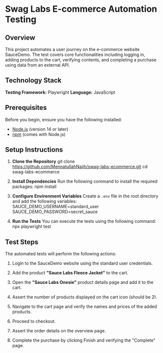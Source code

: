 # Swag Labs E-commerce Automation Testing

## Overview

This project automates a user journey on the e-commerce website SauceDemo. The test covers core functionalities including logging in, adding products to the cart, verifying contents, and completing a purchase using data from an external API.

## Technology Stack

 **Testing Framework:** Playwright
 **Language:** JavaScript

## Prerequisites
Before you begin, ensure you have the following installed:

- [Node.js](https://nodejs.org/) (version 14 or later)
- [npm](https://www.npmjs.com/) (comes with Node.js)

## Setup Instructions

1. **Clone the Repository**
   git clone https://github.com/MennatullahNajih/swag-labs-ecommerce.git
   cd swag-labs-ecommerce

2. **Install Dependencies**
   Run the following command to install the required packages:
   npm install
   
3. **Configure Environment Variables**
   Create a `.env` file in the root directory and add the following variables:
   SAUCE_DEMO_USERNAME=standard_user
   SAUCE_DEMO_PASSWORD=secret_sauce

4. **Run the Tests**
   You can execute the tests using the following command:
   npx playwright test

## Test Steps
The automated tests will perform the following actions:

1. Login to the SauceDemo website using the standard user credentials.

2. Add the product **"Sauce Labs Fleece Jacket"** to the cart.

3. Open the **"Sauce Labs Onesie"** product details page and add it to the cart.

4. Assert the number of products displayed on the cart icon (should be 2).

5. Navigate to the cart page and verify the names and prices of the added products.

6. Proceed to checkout.

7. Assert the order details on the overview page.

8. Complete the purchase by clicking Finish and verifying the "Complete" page.
 
